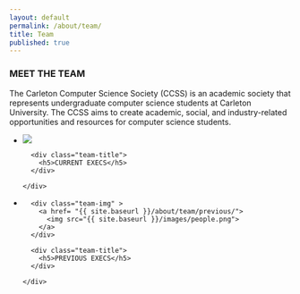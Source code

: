 ```yaml
---
layout: default
permalink: /about/team/
title: Team
published: true
---
```


<div class="heading-title text-center">
<h3 class="text-uppercase">MEET THE TEAM </h3>
<p class="p-top-30 half-txt">The Carleton Computer Science Society (CCSS) is an academic society that represents undergraduate computer science students at Carleton University. The CCSS aims to create academic, social, and industry-related opportunities and resources for computer science students.</p>


<div class = "content-team">
<ul>

<!-- ----Person 1 -->
  <li>
    <div class="team-member">
      <div class="team-img" >
        <a href= "{{ site.baseurl }}/about/team/current/">
          <img src="{{ site.baseurl }}/images/people.png" class="img-responsive">
        </a>
      </div>


      <div class="team-title">
        <h5>CURRENT EXECS</h5>
      </div>

    </div>  
  </li>


  <li>
    <div class="team-member">

      <div class="team-img" >
        <a href= "{{ site.baseurl }}/about/team/previous/">
          <img src="{{ site.baseurl }}/images/people.png">
        </a>
      </div>

      <div class="team-title">
        <h5>PREVIOUS EXECS</h5>  
      </div>

    </div>
  </li>

</ul>

</div>
